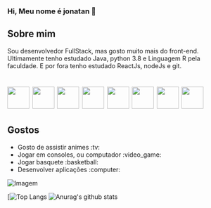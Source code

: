 ### Hi, Meu nome é jonatan 👋

## Sobre mim
Sou desenvolvedor FullStack, mas gosto muito mais do front-end.
Ultimamente tenho estudado Java, python 3.8 e Linguagem R pela faculdade.
E por fora tenho estudado ReactJs, nodeJs e git.
<h1>
  <img src="https://icons-for-free.com/iconfiles/png/512/vscode+icons+type+git-1324451303814718117.png" width="50px"/>
  <img src="https://icons-for-free.com/iconfiles/png/512/vscode+icons+type+python-1324451463772498768.png" width="50px"/>
  <img src="https://icons-for-free.com/iconfiles/png/512/command+develop+java+language+programming+software+icon-1320165727436849160.png" width="50px"/>
  <img src="https://user-images.githubusercontent.com/61751992/96060416-cfc24300-0e66-11eb-97d1-10f8907ea5fa.png" width="50px"/>
  <img src="https://icons-for-free.com/iconfiles/png/512/install+javascript+js+node+npm+tools+icon-1320165731324625592.png" width="50px"/>
  <img src="https://icons-for-free.com/iconfiles/png/512/javascript+original-1324760550805182024.png" width="50px"/>
  <img src="https://icons-for-free.com/iconfiles/png/512/html5+original+wordmark-1324760549222006872.png" width="50px"/>
  <img src="https://icons-for-free.com/iconfiles/png/512/css3+original+wordmark-1324760527491191236.png" width="50px"/>
</h1>

## Gostos
<ul>
  <li>Gosto de assistir animes :tv:</li>
  <li>Jogar em consoles, ou computador :video_game: </li>
  <li>Jogar basquete :basketball: </li>
  <li>Desenvolver aplicações :computer:</li>
</ul>

![Imagem](https://media.giphy.com/media/ZaueN0ipnurQlgKsRu/giphy.gif)

[![Top Langs](https://github-readme-stats.vercel.app/api/top-langs/?username=JonJonsx&layout=default&theme=omni)
![Anurag's github stats](https://github-readme-stats.vercel.app/api?username=JonJonsx&show_icons=true&theme=omni)
